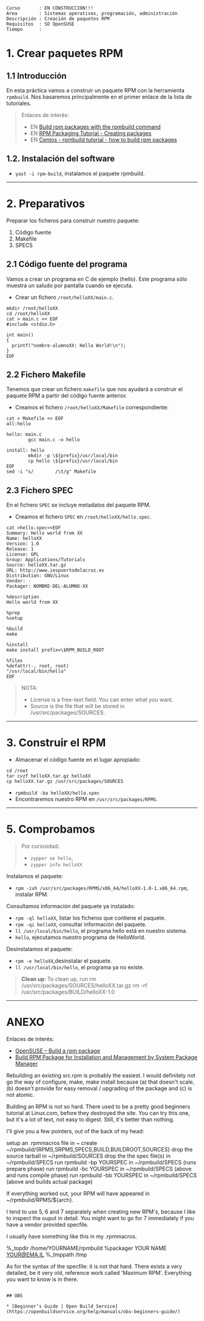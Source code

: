 
```
Curso       : EN CONSTRUCCION!!!
Area        : Sistemas operativos, programación, administración
Descripción : Creación de paquetes RPM
Requisitos  : SO OpenSUSE
Tiempo      :
```

# 1. Crear paquetes RPM

## 1.1 Introducción

En esta práctica vamos a construir un paquete RPM con la herramienta `rpmbuild`. Nos basaremos principalmente en el primer enlace de la lista de tutoriales.

> Enlaces de interés:
> * EN [Build rpm packages with the rpmbuild command](http://www.linuxintro.org/wiki/Build_rpm_packages_with_the_rpmbuild_command)
> * EN [RPM Packaging Tutorial - Creating packages](http://duncan.codes/tutorials/rpm-packaging/index.html#creating-packages)
> * EN [Centos - rpmbuild tutorial - how to build rpm packages](https://rogerwelin.github.io/rpm/rpmbuild/2015/04/04/rpmbuild-tutorial-part-1.html)

## 1.2. Instalación del software

* `yast -i rpm-build`, instalamos el paquete rpmbuild.

---
# 2. Preparativos

Preparar los ficheros para construir nuestro paquete:
1. Código fuente
1. Makefile
1. SPECS

## 2.1 Código fuente del programa

Vamos a crear un programa en C de ejemplo (hello). Este programa sólo muestra un saludo por pantalla cuando se ejecuta.

* Crear un fichero `/root/helloXX/main.c`.
```
mkdir /root/helloXX
cd /root/helloXX
cat > main.c << EOF
#include <stdio.h>

int main()
{
  printf("nombre-alumnoXX: Hello World!\n");
}
EOF
```

## 2.2 Fichero Makefile

Tenemos que crear un fichero `makefile` que nos ayudará a construir el paquete RPM a partir del código fuente anterior.

* Creamos el fichero `/root/helloXX/Makefile` correspondiente:
```
cat > Makefile << EOF
all:hello

hello: main.c
        gcc main.c -o hello

install: hello
        mkdir -p \${prefix}/usr/local/bin
        cp hello \${prefix}/usr/local/bin
EOF
sed -i "s/        /\t/g" Makefile
```

## 2.3 Fichero SPEC

En el fichero `SPEC` se incluye metadatos del paquete RPM.

* Creamos el fichero `SPEC` en `/root/helloXX/hello.spec`.

```
cat >hello.spec<<EOF
Summary: Hello world from XX
Name: helloXX
Version: 1.0
Release: 1
License: GPL
Group: Applications/Tutorials
Source: helloXX.tar.gz
URL: http://www.iespuertodelacruz.es
Distribution: GNU/Linux
Vendor: -
Packager: NOMBRE-DEL-ALUMNO-XX

%description
Hello world from XX

%prep
%setup

%build
make

%install
make install prefix=\$RPM_BUILD_ROOT

%files
%defattr(-, root, root)
"/usr/local/bin/hello"
EOF
```

> NOTA:
> * License is a free-text field. You can enter what you want.
> * Source is the file that will be stored in /usr/src/packages/SOURCES.

---
# 3. Construir el RPM

* Almacenar el código fuente en el lugar apropiado:
```
cd /root
tar cvzf helloXX.tar.gz helloXX
cp helloXX.tar.gz /usr/src/packages/SOURCES
```
* `rpmbuild -ba helloXX/hello.spec`
* Encontraremos nuestro RPM en `/usr/src/packages/RPMS`.

----

# 5. Comprobamos

> Por curiosidad:
> * `zypper se hello`,
> * `zypper info helloXX`

Instalamos el paquete:
* `rpm -ivh /usr/src/packages/RPMS/x86_64/helloXX-1.0-1.x86_64.rpm`, instalar RPM.

Consultamos información del paquete ya instalado:
* `rpm -ql helloXX`, listar los ficheros que contiene el paquete.
* `rpm -qi helloXX`, consultar información del paquete.
* `ll /usr/local/bin/hello`, el programa hello está en nuestro sistema.
* `hello`, ejecutamos nuestro programa de HelloWorld.

Desinstalamos el paquete:
* `rpm -e helloXX`,desinstalar el paquete.
* `ll /usr/local/bin/hello`, el programa ya no existe.

> **Clean up**: To clean up, run
> rm /usr/src/packages/SOURCES/helloXX.tar.gz
> rm -rf /usr/src/packages/BUILD/helloXX-1.0

---
# ANEXO

Enlaces de interés:
* [OpenSUSE – Build a rpm package](https://eureka.ykyuen.info/2009/12/28/opensuse-build-a-rpm-package/)
* [Build RPM Package for Installation and Management by System Package Manager](https://www.ordinatechnic.com/os-specific-guides/opensuse/build-rpm-package-for-local-installation)

Rebuilding an existing src.rpm is probably the easiest. I would definitely not go the way of configure, make, make install because (a) that doesn't scale, (b) doesn't provide for easy removal / upgrading of the package and (c) is not atomic.

Building an RPM is not so hard. There used to be a pretty good beginners tutorial at Linux.com, before they destroyed the site. You can try this one, but it's a lot of text, not easy to digest. Still, it's better than nothing.

I'll give you a few pointers, out of the back of my head:

   setup an .rpmmacros file in ~
   create ~/rpmbuild/{RPMS,SRPMS,SPECS,BUILD,BUILDROOT,SOURCES}
   drop the source tarball in ~/rpmbuild/SOURCES
   drop the the spec file(s) in ~/rpmbuild/SPECS
   run rpmbuild -bp YOURSPEC in ~/rpmbuild/SPECS (runs prepare phase)
   run rpmbuild -bc YOURSPEC in ~/rpmbuild/SPECS (above and runs compile phase)
   run rpmbuild -bb YOURSPEC in ~/rpmbuild/SPECS (above and builds actual package)

If everything worked out, your RPM will have appeared in ~/rpmbuild/RPMS/${arch}.

I tend to use 5, 6 and 7 separately when creating new RPM's, because I like to inspect the ouput in detail. You might want to go for 7 immediately if you have a vendor provided specfile.

I usually have something like this in my .rpmmacros.

%_topdir /home/YOURNAME/rpmbuild
%packager YOUR NAME <YOUR@EMA.IL>
%_tmppath /tmp

As for the syntax of the specfile: it is not that hard. There exists a very detailed, be it very old, reference work called 'Maximum RPM'. Everything you want to know is in there.
```

## OBS

* [Beginnerʼs Guide | Open Build Service](https://openbuildservice.org/help/manuals/obs-beginners-guide/)
